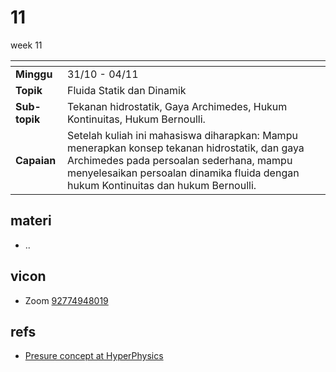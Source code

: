 # 11
week 11

<span> | <span>
:- | :-
**Minggu** | 31/10 - 04/11
**Topik** | Fluida Statik dan Dinamik
**Sub-topik** | Tekanan hidrostatik, Gaya Archimedes, Hukum Kontinuitas, Hukum Bernoulli.
**Capaian** | Setelah kuliah ini mahasiswa diharapkan: Mampu menerapkan konsep tekanan hidrostatik, dan gaya Archimedes pada persoalan sederhana, mampu menyelesaikan persoalan dinamika fluida dengan hukum Kontinuitas dan hukum Bernoulli.


## materi
+ ..


## vicon
+ Zoom [92774948019](https://itb-ac-id.zoom.us/j/92774948019?pwd=WVVBRllUQlpabkVmdXJ3d1hvNmtBUT09)

## refs
+ [Presure concept at HyperPhysics](http://hyperphysics.phy-astr.gsu.edu/hbase/Precon.html)
